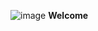 ![image](https://media.giphy.com/media/mYS2M9jlN2zvnQnuaQ/giphy.gif)                                                                               **Welcome**

